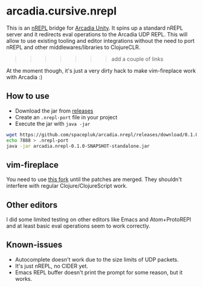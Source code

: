 # arcadia.cursive.nrepl
This is an [nREPL] bridge for [Arcadia Unity].  It spins up a standard nREPL
server and it redirects eval operations to the Arcadia UDP REPL.  This will
allow to use existing tooling and editor integrations without the need to port
nREPL and other middlewares/libraries to ClojureCLR.

[nREPL]: https://github.com/clojure/tools.nrepl
[Arcadia Unity]: https://github.com/arcadia-unity/Arcadia
>>>>>>> add a couple of links

At the moment though, it's just a very dirty hack to make vim-fireplace work
with Arcadia :)

## How to use
- Download the jar from [releases](https://github.com/spacepluk/arcadia.nrepl/releases)
- Create an `.nrepl-port` file in your project
- Execute the jar with `java -jar`

```bash
wget https://github.com/spacepluk/arcadia.nrepl/releases/download/0.1.0-SNAPSHOT/arcadia.nrepl-0.1.0-SNAPSHOT-standalone.jar
echo 7888 > .nrepl-port
java -jar arcadia.nrepl-0.1.0-SNAPSHOT-standalone.jar
```

## vim-fireplace
You need to use [this fork](https://github.com/spacepluk/vim-fireplace) until
the patches are merged.  They shouldn't interfere with regular
Clojure/ClojureScript work.

## Other editors
I did some limited testing on other editors like Emacs and Atom+ProtoREPl and
at least basic eval operations seem to work correctly.

## Known-issues
- Autocomplete doesn't work due to the size limits of UDP packets.
- It's just nREPL, no CIDER yet.
- Emacs REPL buffer doesn't print the prompt for some reason, but it works.